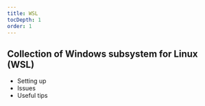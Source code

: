 ```yaml
---
title: WSL
tocDepth: 1
order: 1
---
```


## Collection of Windows subsystem for Linux (WSL)
- Setting up
- Issues
- Useful tips
